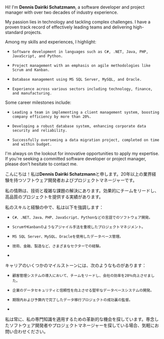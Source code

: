 Hi! I'm **Dennis Dairiki Schatzmann**, a software developer and project manager with over two decades of industry experience.

My passion lies in technology and tackling complex challenges. I have a proven track record of effectively leading teams and delivering high-standard projects.

Among my skills and experiences, I highlight:

-     Software development in languages such as C#, .NET, Java, PHP, JavaScript, and Python.
-     Project management with an emphasis on agile methodologies like Scrum and Kanban.
-     Database management using MS SQL Server, MySQL, and Oracle.
-     Experience across various sectors including technology, finance, and manufacturing.

Some career milestones include:

-     Leading a team in implementing a client management system, boosting company efficiency by more than 20%.
-     Developing a robust database system, enhancing corporate data security and reliability.
-     Successfully overseeing a data migration project, completed on time and within budget.

I'm always on the lookout for innovative opportunities to apply my expertise. If you're seeking a committed software developer or project manager, please don't hesitate to contact me.

こんにちは！私は**Dennis Dairiki Schatzmann**と申します。20年以上の業界経験を持つソフトウェア開発者およびプロジェクトマネージャーです。

私の情熱は、技術と複雑な課題の解決にあります。効果的にチームをリードし、高品質のプロジェクトを提供する実績があります。

私のスキルと経験の中で、私は以下を強調します：

-     C#、.NET、Java、PHP、JavaScript、Pythonなどの言語でのソフトウェア開発。
-     ScrumやKanbanのようなアジャイル手法を重視したプロジェクトマネジメント。
-     MS SQL Server、MySQL、Oracleを使用したデータベース管理。
-     技術、金融、製造など、さまざまなセクターでの経験。
- 

キャリアのいくつかのマイルストーンには、次のようなものがあります：

-     顧客管理システムの導入において、チームをリードし、会社の効率を20％向上させました。
-     企業のデータセキュリティと信頼性を向上させる堅牢なデータベースシステムの開発。
-     期限内および予算内で完了したデータ移行プロジェクトの成功裏の監督。
- 

私は常に、私の専門知識を適用するための革新的な機会を探しています。専念したソフトウェア開発者やプロジェクトマネージャーを探している場合、気軽にお問い合わせください。
